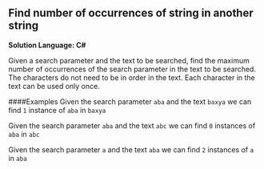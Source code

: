 ## Find number of occurrences of string in another string

**Solution Language: C#**

Given a search parameter and the text to be searched, find the maximum number of occurrences of
the search parameter in the text to be searched. The characters do not need to be in order in the text. 
Each character in the text can be used only once.

####Examples
Given the search parameter `aba` and the text `baxya` we can find `1` instance of `aba` in `baxya`

Given the search parameter `aba` and the text `abc` we can find `0` instances of `aba` in `abc`

Given the search parameter `a` and the text `aba` we can find `2` instances of `a` in `aba`

